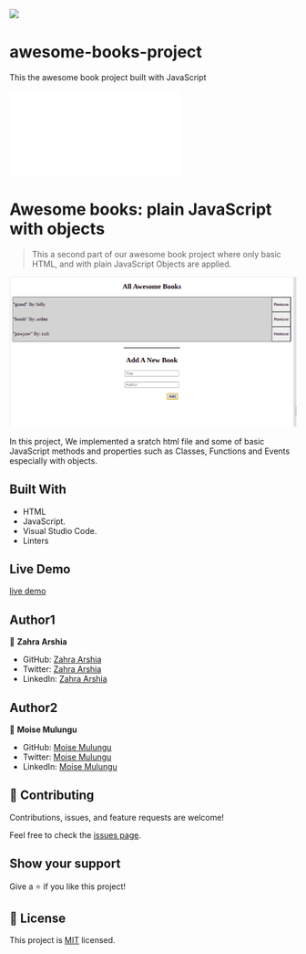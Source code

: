 ![](https://img.shields.io/badge/Microverse-blueviolet)

# awesome-books-project

This the awesome book project built with JavaScript

![](file:///home/moise/awsome-books-project/index.html)

# Awesome books: plain JavaScript with objects

> This a second part of our awesome book project where only basic HTML, and with plain JavaScript Objects are applied.

![screenshot](img-book/awesome-book2.png)

In this project, We implemented a sratch html file and some of basic JavaScript methods and properties such as Classes, Functions and Events especially with objects.

## Built With

- HTML
- JavaScript.
- Visual Studio Code.
- Linters

## Live Demo

[live demo](https://zahraarshia.github.io/awsome-books-project/)

## Author1

👤 **Zahra Arshia**

- GitHub: [Zahra Arshia](https://github.com/ZahraArshia)
- Twitter: [Zahra Arshia](https://twitter.com/ZahraArshia)
- LinkedIn: [Zahra Arshia](https://www.linkedin.com/ZahraArshia)

## Author2

👤 **Moise Mulungu**

- GitHub: [Moise Mulungu](https://github.com/moise-mulungu)
- Twitter: [Moise Mulungu](https://twitter.com/moise_mulungu)
- LinkedIn: [Moise Mulungu](https://www.linkedin.com/in/mo%C3%AFse-mulungu-a939831b2/)


## 🤝 Contributing

Contributions, issues, and feature requests are welcome!

Feel free to check the [issues page](https://github.com/ZahraArshia/awsome-books-project/issues).


## Show your support

Give a ⭐️ if you like this project!

## 📝 License

This project is [MIT](./MIT.md) licensed.
 
